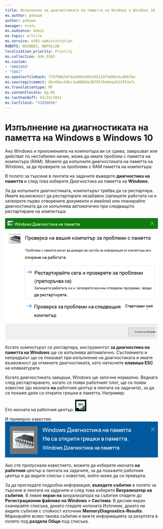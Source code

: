 ```yaml
---
title: Изпълнение на диагностиката на паметта на Windows в Windows 10
ms.author: pebaum
author: pebaum
manager: scotv
ms.audience: Admin
ms.topic: article
ms.service: o365-administration
ROBOTS: NOINDEX, NOFOLLOW
localization_priority: Priority
ms.collection: Adm_O365
ms.custom:
- "9002959"
- "5661"
ms.openlocfilehash: ff8f80b3df4e3809e844195128f4d99cbc4667be
ms.sourcegitcommit: 8bc60ec34bc1e40685e3976576e04a2623f63a7c
ms.translationtype: MT
ms.contentlocale: bg-BG
ms.lasthandoff: 04/15/2021
ms.locfileid: "51826656"
---
```

# <a name="run-windows-memory-diagnostics-in-windows-10"></a>Изпълнение на диагностиката на паметта на Windows в Windows 10

Ако Windows и приложенията на компютъра ви се срива, замръзват или действат по нестабилен начин, може да имате проблем с паметта на компютъра (RAM). Можете да изпълните диагностиката на паметта на Windows, за да проверите за проблеми с RAM паметта на компютъра.

В полето за търсене в лентата на задачите въведете **диагностика на паметта** и след това изберете Диагностика на паметта на **Windows**. 

За да изпълните диагностиката, компютърът трябва да се рестартира. Имате възможност да рестартирате незабавно (запишете работата си и затворете първо отворените документи и имейли) или планирайте диагностиката да се изпълнява автоматично при следващото рестартиране на компютъра:

![Диагностика на паметта на Windows](media/windows-memory-diagnostic.png)

Когато компютърът се рестартира, инструментът **за диагностика на паметта на Windows** ще се изпълнява автоматично. Състоянието и напредъкът ще се показват при изпълнение на диагностиката и имате възможност да отмените диагностиката, като натиснете **клавиша ESC** на клавиатурата.

Когато диагностиката завърши, Windows ще започне нормално.
Веднага след рестартирането, когато се появи работният плот, ще се появи известие (до иконата **на** работния център в лентата на задачите), за да се покаже дали са открити грешки в паметта. Например:

Ето иконата на работния център: ![Икона на работния център](media/action-center-icon.png) 

И примерно известие: ![Няма грешки в паметта](media/no-memory-errors.png)

Ако сте пропуснали известието, можете да изберете иконата  **на работния** център в лентата на задачите, за да покажете работния център и да видите списък с известия, който може да се превърта.

За да прегледате подробна информация, **въведете събитие** в полето за търсене в лентата на задачите и след това изберете **Визуализатор на събития**. В левия **екран на** визуализатора на събития отидете до **Регистрационни файлове на Windows > Система**. В десния екран сканирайте списъка, докато гледате  колоната Източник, докато не видите събития с стойност източник **MemoryDiagnostics-Results**. Маркирайте всяко такова събитие и вижте информацията за резултата в полето под **раздела Общи** под списъка.
